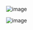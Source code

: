 ![image](https://github.com/harirajeev/learn_LLMS/assets/13446418/2e34aaad-e08f-4dc9-bc50-d2134e6314ac)

![image](https://github.com/harirajeev/learn_LLMS/assets/13446418/f5907a6e-9aec-4caf-b3c9-d64791887eb3)
